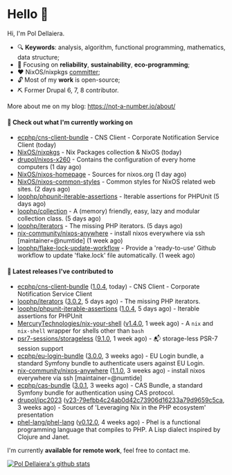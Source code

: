 # Hello 👋

Hi, I'm Pol Dellaiera.

- 🔍 **Keywords**: analysis, algorithm, functional programming, mathematics, data structure;
- 🎯 Focusing on **reliability**, **sustainability**, **eco-programming**;
- ❤️ NixOS/nixpkgs [committer](https://github.com/orgs/NixOS/teams/nixpkgs-committers?query=drupol);
- 🔓 Most of my **work** is open-source;
- ⛏️ Former Drupal 6, 7, 8 contributor.

More about me on my blog: https://not-a-number.io/about/

#### 👷 Check out what I'm currently working on

- [ecphp/cns-client-bundle](https://github.com/ecphp/cns-client-bundle) - CNS Client - Corporate Notification Service Client (today)
- [NixOS/nixpkgs](https://github.com/NixOS/nixpkgs) - Nix Packages collection &amp; NixOS (today)
- [drupol/nixos-x260](https://github.com/drupol/nixos-x260) - Contains the configuration of every home computers (1 day ago)
- [NixOS/nixos-homepage](https://github.com/NixOS/nixos-homepage) - Sources for nixos.org (1 day ago)
- [NixOS/nixos-common-styles](https://github.com/NixOS/nixos-common-styles) - Common styles for NixOS related web sites. (2 days ago)
- [loophp/phpunit-iterable-assertions](https://github.com/loophp/phpunit-iterable-assertions) - Iterable assertions for PHPUnit (5 days ago)
- [loophp/collection](https://github.com/loophp/collection) - A (memory) friendly, easy, lazy and modular collection class. (5 days ago)
- [loophp/iterators](https://github.com/loophp/iterators) - The missing PHP iterators. (5 days ago)
- [nix-community/nixos-anywhere](https://github.com/nix-community/nixos-anywhere) - install nixos everywhere via ssh [maintainer=@numtide] (1 week ago)
- [loophp/flake-lock-update-workflow](https://github.com/loophp/flake-lock-update-workflow) - Provide a &#39;ready-to-use&#39; Github workflow to update &#39;flake.lock&#39; file automatically. (1 week ago)

#### 🔭 Latest releases I've contributed to

- [ecphp/cns-client-bundle](https://github.com/ecphp/cns-client-bundle) ([1.0.4](https://github.com/ecphp/cns-client-bundle/releases/tag/1.0.4), today) - CNS Client - Corporate Notification Service Client
- [loophp/iterators](https://github.com/loophp/iterators) ([3.0.2](https://github.com/loophp/iterators/releases/tag/3.0.2), 5 days ago) - The missing PHP iterators.
- [loophp/phpunit-iterable-assertions](https://github.com/loophp/phpunit-iterable-assertions) ([1.0.4](https://github.com/loophp/phpunit-iterable-assertions/releases/tag/1.0.4), 5 days ago) - Iterable assertions for PHPUnit
- [MercuryTechnologies/nix-your-shell](https://github.com/MercuryTechnologies/nix-your-shell) ([v1.4.0](https://github.com/MercuryTechnologies/nix-your-shell/releases/tag/v1.4.0), 1 week ago) - A `nix` and `nix-shell` wrapper for shells other than `bash`
- [psr7-sessions/storageless](https://github.com/psr7-sessions/storageless) ([9.1.0](https://github.com/psr7-sessions/storageless/releases/tag/9.1.0), 1 week ago) - :mailbox_with_mail: storage-less PSR-7 session support
- [ecphp/eu-login-bundle](https://github.com/ecphp/eu-login-bundle) ([3.0.0](https://github.com/ecphp/eu-login-bundle/releases/tag/3.0.0), 3 weeks ago) - EU Login bundle, a standard Symfony bundle to authenticate users against EU Login.
- [nix-community/nixos-anywhere](https://github.com/nix-community/nixos-anywhere) ([1.1.0](https://github.com/nix-community/nixos-anywhere/releases/tag/1.1.0), 3 weeks ago) - install nixos everywhere via ssh [maintainer=@numtide]
- [ecphp/cas-bundle](https://github.com/ecphp/cas-bundle) ([3.0.1](https://github.com/ecphp/cas-bundle/releases/tag/3.0.1), 3 weeks ago) - CAS Bundle, a standard Symfony bundle for authentication using CAS protocol.
- [drupol/ipc2023](https://github.com/drupol/ipc2023) ([v23-79efbb4c24ab0d42c73906d16233a79d9659c5ca](https://github.com/drupol/ipc2023/releases/tag/v23-79efbb4c24ab0d42c73906d16233a79d9659c5ca), 3 weeks ago) - Sources of &#39;Leveraging Nix in the PHP ecosystem&#39; presentation
- [phel-lang/phel-lang](https://github.com/phel-lang/phel-lang) ([v0.12.0](https://github.com/phel-lang/phel-lang/releases/tag/v0.12.0), 4 weeks ago) - Phel is a functional programming language that compiles to PHP. A Lisp dialect inspired by Clojure and Janet.

I'm currently **available for remote work**, feel free to contact me.

[![Pol Dellaiera's github stats](https://github-readme-stats.vercel.app/api?username=drupol&count_private=true&show_icons=true)](https://github.com/drupol)
